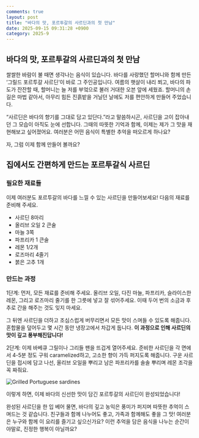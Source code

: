 ```yaml
---
comments: true
layout: post
title: "바다의 맛, 포르투갈의 사르딘과의 첫 만남"
date: 2025-09-15 09:31:28 +0900
category: 2025-9
---
```


## 바다의 맛, 포르투갈의 사르딘과의 첫 만남

쌀쌀한 바람이 불 때면 생각나는 음식이 있습니다. 바다를 사랑했던 할머니와 함께 만든 ‘그릴드 포르투갈 사르딘’이 바로 그 주인공입니다. 여름의 햇살이 내리 쬐고, 바다의 파도가 잔잔할 때, 할머니는 늘 저를 부엌으로 불러 거대한 오븐 앞에 세웠죠. 할머니의 손길은 마법 같아서, 아무리 힘든 진흙밭을 거닐던 날에도 저를 편안하게 만들어 주었습니다. 

“사르딘은 바다의 향기를 그대로 담고 있단다.”라고 말씀하시곤, 사르딘을 고이 잡아내던 그 모습이 아직도 눈에 선합니다. 그때의 따뜻한 기억과 함께, 이제는 제가 그 맛을 재현해보고 싶어졌어요. 여러분은 어떤 음식이 특별한 추억을 떠오르게 하나요?

  

자, 그럼 이제 함께 만들어 볼까요?  

## 집에서도 간편하게 만드는 포르투갈식 사르딘

### 필요한 재료들

이제 여러분도 포르투갈의 바다를 느낄 수 있는 사르딘을 만들어보세요! 다음의 재료를 준비해 주세요.

- 사르딘 8마리
- 올리브 오일 2 큰술
- 마늘 3쪽
- 파프리카 1 큰술
- 레몬 1/2개
- 로즈마리 4줄기
- 붉은 고추 1개  

### 만드는 과정

1단계: 먼저, 모든 재료를 준비해 주세요. 올리브 오일, 다진 마늘, 파프리카, 슬라이스한 레몬, 그리고 로즈마리 줄기를 한 그릇에 넣고 잘 섞어주세요. 이때 두어 번의 소금과 후추로 간을 해주는 것도 잊지 마세요.  

그 뒤엔 사르딘을 더하고 조심스럽게 버무리면서 모든 맛이 스며들 수 있도록 해줍니다. 혼합물을 덮어두고 몇 시간 동안 냉장고에서 차갑게 둡니다. **이 과정으로 인해 사르딘의 맛이 깊고 풍부해진답니다!**

  

2단계: 이제 바베큐 그릴이나 그리들 팬을 뜨겁게 열어주세요. 준비한 사르딘을 각 면에서 4-5분 정도 구워 caramelized하고, 고소한 향이 가득 퍼지도록 해줍니다. 구운 사르딘을 접시에 담고 나선, 올리브 오일을 뿌리고 남은 파프리카를 솔솔 뿌리며 레몬 조각을 꼭 짜줘요.  

![Grilled Portuguese sardines](https://www.themealdb.com/images/media/meals/lpd4wy1614347943.jpg)  

이렇게 하면, 이제 바다의 신선한 맛이 담긴 포르투갈의 사르딘이 완성되었습니다!  

  

완성된 사르딘을 한 입 베어 물면, 바다의 깊고 농익은 풍미가 퍼지며 따뜻한 추억이 스며드는 것 같습니다. 친구들과 함께 나누어도 좋고, 가족과 함께해도 좋을 그 맛! 여러분은 누구와 함께 이 요리를 즐기고 싶으신가요? 이런 추억을 담은 음식을 나누는 순간이야말로, 진정한 행복이 아닐까요?